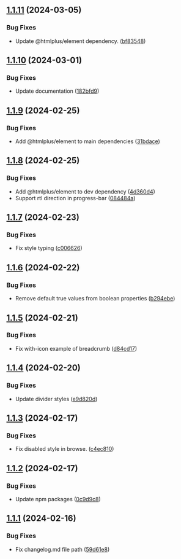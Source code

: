 ## [1.1.11](https://github.com/htmlplus/core/compare/v1.1.10...v1.1.11) (2024-03-05)


### Bug Fixes

* Update @htmlplus/element dependency. ([bf83548](https://github.com/htmlplus/core/commit/bf83548f52c4ba51da2d176a42e0691de8af6491))

## [1.1.10](https://github.com/htmlplus/core/compare/v1.1.9...v1.1.10) (2024-03-01)


### Bug Fixes

* Update documentation ([182bfd9](https://github.com/htmlplus/core/commit/182bfd92227c932284d345a65614ae2053d52273))

## [1.1.9](https://github.com/htmlplus/core/compare/v1.1.8...v1.1.9) (2024-02-25)


### Bug Fixes

* Add @htmlplus/element to main dependencies ([31bdace](https://github.com/htmlplus/core/commit/31bdace029d67be8d6c7bb6af5e9b559ba08db97))

## [1.1.8](https://github.com/htmlplus/core/compare/v1.1.7...v1.1.8) (2024-02-25)


### Bug Fixes

* Add @htmlplus/element to dev dependency ([4d360d4](https://github.com/htmlplus/core/commit/4d360d4b87eb36ea26d8115b5ea4d02881173803))
* Support rtl direction in progress-bar ([084484a](https://github.com/htmlplus/core/commit/084484a2ab5effd1955d49f5748024c303cdbc4a))

## [1.1.7](https://github.com/htmlplus/core/compare/v1.1.6...v1.1.7) (2024-02-23)


### Bug Fixes

* Fix style typing ([c006626](https://github.com/htmlplus/core/commit/c006626e036c21e593f6f2f3d7131959a0785bf4))

## [1.1.6](https://github.com/htmlplus/core/compare/v1.1.5...v1.1.6) (2024-02-22)


### Bug Fixes

* Remove default true values from boolean properties ([b294ebe](https://github.com/htmlplus/core/commit/b294ebee6e7cabb2f9f954510cc1b6492d1425d0))

## [1.1.5](https://github.com/htmlplus/core/compare/v1.1.4...v1.1.5) (2024-02-21)


### Bug Fixes

* Fix with-icon example of breadcrumb ([d84cd17](https://github.com/htmlplus/core/commit/d84cd17a57de74d4be9e236e4585905de5672cef))

## [1.1.4](https://github.com/htmlplus/core/compare/v1.1.3...v1.1.4) (2024-02-20)


### Bug Fixes

* Update divider styles ([e9d820d](https://github.com/htmlplus/core/commit/e9d820d0bbdac96d9fe1e0b747aa4a41b4c426c4))

## [1.1.3](https://github.com/htmlplus/core/compare/v1.1.2...v1.1.3) (2024-02-17)


### Bug Fixes

* Fix disabled style in browse. ([c4ec810](https://github.com/htmlplus/core/commit/c4ec8105b99dc57c09a64e2c41bd62342e3c2552))

## [1.1.2](https://github.com/htmlplus/core/compare/v1.1.1...v1.1.2) (2024-02-17)


### Bug Fixes

* Update npm packages ([0c9d9c8](https://github.com/htmlplus/core/commit/0c9d9c8bcb8c1fa9106ef50ad4b46e40bd2a1608))

## [1.1.1](https://github.com/htmlplus/core/compare/v1.1.0...v1.1.1) (2024-02-16)


### Bug Fixes

* Fix changelog.md file path ([59d61e8](https://github.com/htmlplus/core/commit/59d61e84425a6c1f225f48419d2b1521d3e17b17))
